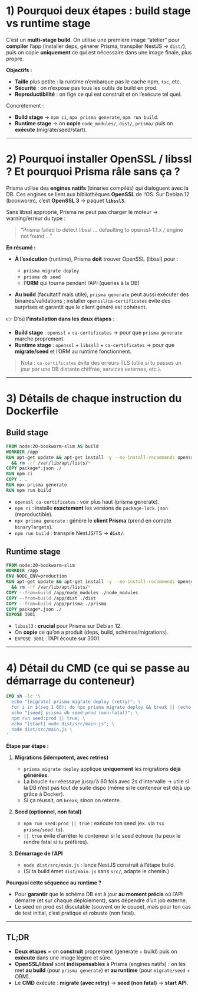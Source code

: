 # 1) Pourquoi deux étapes : **build stage** vs **runtime stage**

C’est un **multi-stage build**. On utilise une première image “atelier” pour **compiler** l’app (installer deps, générer Prisma, transpiler NestJS → `dist/`), puis on copie **uniquement** ce qui est nécessaire dans une image finale, plus propre.

**Objectifs :**

* **Taille** plus petite : la runtime n’embarque pas le cache npm, `tsc`, etc.
* **Sécurité** : on n’expose pas tous les outils de build en prod.
* **Reproductibilité** : on fige ce qui est construit et on l’exécute tel quel.

Concrètement :

* **Build stage** → `npm ci`, `npx prisma generate`, `npm run build`.
* **Runtime stage** → on **copie** `node_modules/`, `dist/`, `prisma/` puis on **exécute** (migrate/seed/start).

---

# 2) Pourquoi installer **OpenSSL / libssl** ? Et pourquoi Prisma râle sans ça ?

Prisma utilise des **engines natifs** (binaries compilés) qui dialoguent avec la DB.
Ces engines se lient aux bibliothèques **OpenSSL** de l’OS.
Sur Debian 12 (bookworm), c’est **OpenSSL 3** → paquet **`libssl3`**.

Sans libssl approprié, Prisma ne peut pas charger le moteur → warning/erreur du type :

> “Prisma failed to detect libssl … defaulting to openssl-1.1.x / engine not found …”

**En résumé :**

* **À l’exécution** (runtime), Prisma **doit** trouver OpenSSL (libssl) pour :

    * `prisma migrate deploy`
    * `prisma db seed`
    * l’**ORM** qui tourne pendant l’API (queries à la DB)
* **Au build** (facultatif mais utile), `prisma generate` peut aussi exécuter des binaires/validations ; installer `openssl`/`ca-certificates` évite des surprises et garantit que le client généré est cohérent.

👉 D’où **l’installation dans les deux étapes** :

* **Build stage** : `openssl` + `ca-certificates` → pour que `prisma generate` marche proprement.
* **Runtime stage** : `openssl` + `libssl3` + `ca-certificates` → pour que **migrate/seed** et l’ORM au runtime fonctionnent.

> Nota : `ca-certificates` évite des erreurs TLS (utile si tu passes un jour par une DB distante chiffrée, services externes, etc.).

---

# 3) Détails de chaque instruction du Dockerfile

## Build stage

```dockerfile
FROM node:20-bookworm-slim AS build
WORKDIR /app
RUN apt-get update && apt-get install -y --no-install-recommends openssl ca-certificates \
  && rm -rf /var/lib/apt/lists/*
COPY package*.json ./
RUN npm ci
COPY . .
RUN npx prisma generate
RUN npm run build
```

* `openssl ca-certificates` : voir plus haut (prisma generate).
* `npm ci` : installe **exactement** les versions de `package-lock.json` (reproductible).
* `npx prisma generate` : génère le **client Prisma** (prend en compte `binaryTargets`).
* `npm run build` : transpile NestJS/TS → **`dist/`**.

## Runtime stage

```dockerfile
FROM node:20-bookworm-slim
WORKDIR /app
ENV NODE_ENV=production
RUN apt-get update && apt-get install -y --no-install-recommends openssl ca-certificates libssl3 \
  && rm -rf /var/lib/apt/lists/*
COPY --from=build /app/node_modules ./node_modules
COPY --from=build /app/dist ./dist
COPY --from=build /app/prisma ./prisma
COPY package*.json ./
EXPOSE 3001
```

* `libssl3` : **crucial** pour Prisma sur Debian 12.
* On **copie** ce qu’on a produit (deps, build, schémas/migrations).
* `EXPOSE 3001` : l’API écoute sur 3001.

---

# 4) Détail du **CMD** (ce qui se passe au démarrage du conteneur)

```dockerfile
CMD sh -lc '\
  echo "[migrate] prisma migrate deploy (retry)"; \
  for i in $(seq 1 60); do npx prisma migrate deploy && break || (echo "retry $i/60" && sleep 2); done; \
  echo "[seed] prisma db seed:prod (non-fatal)"; \
  npm run seed:prod || true; \
  echo "[start] node dist/src/main.js"; \
  node dist/src/main.js \
'
```

**Étape par étape :**

1. **Migrations (idempotent, avec retries)**

    * `prisma migrate deploy` applique **uniquement** les migrations **déjà générées**.
    * La boucle `for` réessaye jusqu’à 60 fois avec 2s d’intervalle → utile si la DB n’est pas tout de suite dispo (même si le conteneur est déjà up grâce à Docker).
    * Si ça réussit, on `break`; sinon on retente.

2. **Seed (optionnel, non fatal)**

    * `npm run seed:prod || true` : exécute ton seed (ex. via `tsx prisma/seed.ts`).
    * `|| true` évite d’arrêter le conteneur si le seed échoue (tu peux le rendre fatal si tu préfères).

3. **Démarrage de l’API**

    * `node dist/src/main.js` : lance NestJS construit à l’étape build.
    * (Si ta build émet `dist/main.js` sans `src/`, adapte le chemin.)

**Pourquoi cette séquence au runtime ?**

* Pour **garantir** que le schéma DB est à jour **au moment précis** où l’API démarre (et sur chaque déploiement), sans dépendre d’un job externe.
* Le seed en prod est discutable (souvent on le coupe), mais pour ton cas de test initial, c’est pratique et robuste (non fatal).

---

## TL;DR

* **Deux étapes** = on **construit** proprement (generate + build) puis on **exécute** dans une image légère et sûre.
* **OpenSSL/libssl** sont **indispensables** à Prisma (engines natifs) : on les met **au build** (pour `prisma generate`) et **au runtime** (pour `migrate/seed` + ORM).
* Le **CMD** exécute : **migrate (avec retry)** → **seed (non fatal)** → **start API**.
